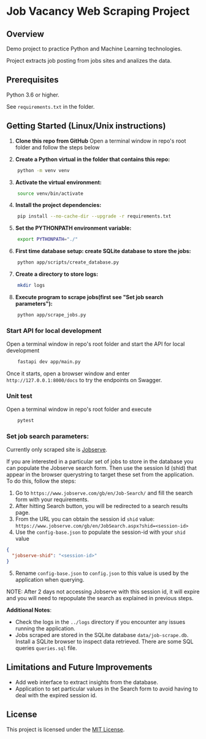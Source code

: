 # Job Vacancy Web Scraping Project

## Overview

Demo project to practice Python and Machine Learning technologies.

Project extracts job posting from jobs sites and analizes the data.

## Prerequisites

Python 3.6 or higher.

See `requirements.txt` in the folder.

## Getting Started (Linux/Unix instructions)

1. **Clone this repo from GitHub**
Open a terminal window in repo's root folder and follow the steps below

2. **Create a Python virtual in the folder that contains this repo:**

```bash
    python -m venv venv
```

3. **Activate the virtual environment:**

```bash
    source venv/bin/activate
```

4. **Install the project dependencies:**

```bash
    pip install --no-cache-dir --upgrade -r requirements.txt
```

5. **Set the PYTHONPATH environment variable:**

```bash
    export PYTHONPATH="./"
```

6. **First time database setup: create SQLite database to store the jobs:**

```bash
    python app/scripts/create_database.py
```

7. **Create a directory to store logs:**

```bash
    mkdir logs
```

8. **Execute program to scrape jobs(first see "Set job search parameters"):**

```bash
    python app/scrape_jobs.py
```

### Start API for local development
Open a terminal window in repo's root folder and start the API for local development

```bash
    fastapi dev app/main.py
```
Once it starts, open a browser window and enter `http://127.0.0.1:8000/docs` to try the endpoints on Swagger.

### Unit test
Open a terminal window in repo's root folder and execute
```bash
    pytest
```

### Set job search parameters:

Currently only scraped site is [Jobserve](https://www.jobserve.com/).

If you are interested in a particular set of jobs to store in the database you can populate the Jobserve search form. Then use the session Id (shid) that appear in the browser querystring to target these set from the application. To do this, follow the steps:

1. Go to `https://www.jobserve.com/gb/en/Job-Search/` and fill the search form with your requirements.
2. After hitting Search button, you will be redirected to a search results page.
3. From the URL you can obtain the session id `shid` value: `https://www.jobserve.com/gb/en/JobSearch.aspx?shid=<session-id>`
4. Use the `config-base.json` to populate the session-id with your `shid` value

```json
{
  "jobserve-shid": "<session-id>"
}
```

5. Rename `config-base.json` to `config.json` to this value is used by the application when querying.

NOTE: After 2 days not accessing Jobserve with this session id, it will expire and you will need to repopulate the search as explained in previous steps.

**Additional Notes**:

- Check the logs in the `../logs` directory if you encounter any issues running the application.
- Jobs scraped are stored in the SQLite database `data/job-scrape.db`. Install a SQLite browser to inspect data retrieved. There are some SQL queries `queries.sql` file.

## Limitations and Future Improvements

- Add web interface to extract insights from the database.
- Application to set particular values in the Search form to avoid having to deal with the expired session id.

## License

This project is licensed under the [MIT License](https://opensource.org/licenses/MIT).
